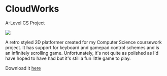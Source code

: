 # CloudWorks
A-Level CS Project

<img src="https://thumbs.gfycat.com/FeistyWillingAmericanalligator-size_restricted.gif">

A retro styled 2D platformer created for my Computer Science coursework project. It has support for keyboard and gamepad control schemes and is an infinitely scrolling game. Unfortunately, it's not quite as polished as I'd have hoped to have had but it's still a fun little game to play.

Download it [here](https://github.com/armytricks/CloudWorks/releases/latest)
